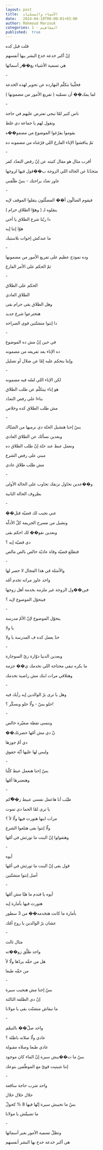 ```yaml
---
layout: post
title:  الأسماء والمسمّيات
date:   2024-04-10T00:00:01+03:00
author: Mahmoud Marzouk
categories: 1 - المفاهيم
published:  true
---
```

قلت قبل كده

إنّ أكبر خدعة خدع البشر بيها أنفسهم

هي تسمية الأشياء بغ��ر أسمائها

\-

فخلّينا نتكلّم النهارده عن تحوير لهذه الخدعة

لما يمك�� أن نسمّيه ( تفريغ الأمور من مضمونها )

\-

ناس كتير لمّا تيجي تعترض عليهم في حاجة

وتقول لهم يا جماعة دي غلط

يقوموا يفرّغوا الموضوع من مضمو��ه

ثمّ يناقشوا الإناء الفارغ اللي فرّغناه من مضمونه ده

\-

أقرب مثال هو مقال كتبته عن إنّ رفض التعدّد كفر

متحدّثا عن الحالة اللي الزوجة ب��قول فيها لزوجها

عاوز تعدّد براحتك - بسّ طلّقني

\-

فيقوم الضالّون أ�� المضلّلون ينقلوا الموقف لإيه

ينقلوه لـ ( وهوّا الطلاق حرام )

دا ربّنا شرع الطلاق يا أخي

هوّا إنتا إيه

ما عندكش إخوات بلاستيك

\-

وده نموذج عظيم على تفريغ الأمور من مضمونها

ثمّ الحكم على الأمر الفارغ

\-

الحكم على الطلاق

الطلاق العادي

وهل الطلاق بقى حرام بقى

هتخترعوا شرع جديد

دا إنتوا متشتّتين قوي الصراحة

\-

في حين إنّ مش ده الموضوع

ده الإناء بعد تفريغه من مضمونه

وإنتا بتحكم عليه إمّا عن ضلال أو تضليل

\-

لكن الإناء اللي لسّه فيه مضمونه

هو إناء بيتكلّم عن طلب الطلاق

بناءا على رفض التعدّد

مش طلب الطلاق كده وخلاص

\-

بسّ إحنا هنشيل الحتّة دي نرميها من الشبّاك

وبعدين نسألك عن الطلاق العادي

ونعمل عبط عند حتّة إنّ طلب الطلاق ده

مبني على رفض الشرع

مش طلب طلاق عادي

\-

و��عدين نحاول نزنقك تجاوب على الحالة الأولى

بظروف الحالة التانية

\-

��عني نجيب لك قضيّة قتل

ونشيل من مسرح الجريمة كلّ الأدلّة

وبعدين نقو�� لك احكم بقى

دي قضيّة إيه ؟

فتطلع قضيّة وفاة عاديّة خالص بالص مالص

\-

والأمثلة في هذا المجال لا حصر لها

واحد عاوز مراته تخدم أمّه

فبن��ول الزوجة غير ملزمة بخدمة أهل زوجها

فيتحوّل الموضوع لإيه ؟

\-

يتحوّل الموضوع لإنّ الأمّ مدرسة

يا ولا

حدّ يعمل كده ف المدرسة يا ولا

\-

وبعدين الدنيا دوّارة زيّ السوجارة

ما بكره تبقي محتاجة اللي تخدمك ي�� جزمة

وهتلاقي مرات ابنك مش راضية تخدمك

\-

وهل يا ترى برّ الوالدين إيه رأيك فيه

حلو بسّ - ولّا حلو وبسكّر ؟!

\-

وننسى نقطة صغيّرة خالص

��نّ دي مش أمّها حضرتك

دي أمّ جوزها

وليس لها عليها أيّة حقوق

\-

بسّ إحنا هنعمل عبط كلّنا

وهنعتبرها أمّها

\-

طيّب أنا هاعمل نفسي عبيط ز��ّكم

يا ترى لمّا الحما دي تموت

مرات ابنها هتورث فيها ولّا لأ ؟

ولّا إنتوا بقى هتلغوا الشرع

وهتقولوا إنّ البنت ما تورثش في أمّها

\-

أيوه

قول بقى إنّ البنت ما تورثش في أمّها

أصل إنتوا متشتّتين

\-

أيوه يا فندم ما هيّا مش أمّها

هتورث فيها بأمارة إيه

بأمارة ما كانت هتخدمه�� من 3 سطور

عشان برّ الوالدين يا روح أمّك

\-

مثال ثالث

واحد طلّق زو��ته

هل من حقّه يردّها ولّا لأ

من حقّه طبعا

\-

بسّ إحنا مش هنجيب سيرة

إنّ دي الطلقة الثالثة

ما تبقاش متشتّت بقى يا مولانا

\-

واحد صلّ�� بالتيمّم

عادي ولّا صلاته باطلة ؟

عادي طبعا وصلاه مقبولة

بسّ ما ت��يبش سيرة إنّ الماء كان موجود

إنتا شيتيت قويّ مع الموظّفين بتوعك

\-

واحد شرب حاجة ساقعة

حلال حلال حلال

بسّ ما تحيبش سيرة إنّها فيها 8 % كحولّ

ما تضيقّش يا مولانا

\-

وتظلّ تسمية الأمور بغير أسمائها

هي أكبر خدعة خدع بها البشر أنفسهم

